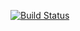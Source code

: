 [![Build Status](https://travis-ci.org/SLoMpi/lab05.svg?branch=main)](https://travis-ci.org/SLoMpi/lab05)

